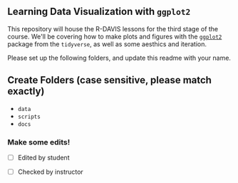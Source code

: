 ## Learning Data Visualization with `ggplot2`

This repository will house the R-DAVIS lessons for the third stage of the course. We'll be covering how to make plots and figures with the [`ggplot2`](https://ggplot2.tidyverse.org/) package from the `tidyverse`, as well as some aesthics and iteration.

Please set up the following folders, and update this readme with your name.

## Create Folders (case sensitive, please match exactly)

 - `data`
 - `scripts`
 - `docs`
 
### Make some edits!

- [ ] Edited by student
- [ ] Checked by instructor
 
